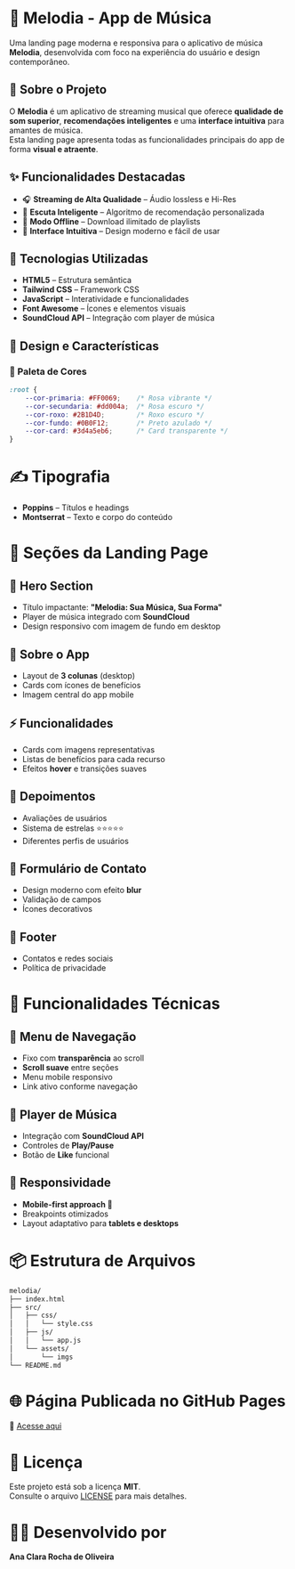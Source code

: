 # 📱 Melodia - App de Música  

Uma landing page moderna e responsiva para o aplicativo de música **Melodia**, desenvolvida com foco na experiência do usuário e design contemporâneo.  


## 🎵 Sobre o Projeto  
O **Melodia** é um aplicativo de streaming musical que oferece **qualidade de som superior**, **recomendações inteligentes** e uma **interface intuitiva** para amantes de música.  
Esta landing page apresenta todas as funcionalidades principais do app de forma **visual e atraente**.  

## ✨ Funcionalidades Destacadas  

- 🎧 **Streaming de Alta Qualidade** – Áudio lossless e Hi-Res  
- 🤖 **Escuta Inteligente** – Algoritmo de recomendação personalizada  
- 📱 **Modo Offline** – Download ilimitado de playlists  
- 🎨 **Interface Intuitiva** – Design moderno e fácil de usar  


## 🚀 Tecnologias Utilizadas  

- **HTML5** – Estrutura semântica  
- **Tailwind CSS** – Framework CSS  
- **JavaScript** – Interatividade e funcionalidades  
- **Font Awesome** – Ícones e elementos visuais  
- **SoundCloud API** – Integração com player de música  


## 🎨 Design e Características  

### 🎨 Paleta de Cores  
```css
:root {
    --cor-primaria: #FF0069;    /* Rosa vibrante */
    --cor-secundaria: #dd004a;  /* Rosa escuro */
    --cor-roxo: #2B1D4D;        /* Roxo escuro */
    --cor-fundo: #0B0F12;       /* Preto azulado */
    --cor-card: #3d4a5eb6;      /* Card transparente */
}
```

# ✍️ Tipografia

- **Poppins** – Títulos e headings  
- **Montserrat** – Texto e corpo do conteúdo  

# 📱 Seções da Landing Page

## 🎵 Hero Section
- Título impactante: **"Melodia: Sua Música, Sua Forma"**  
- Player de música integrado com **SoundCloud**  
- Design responsivo com imagem de fundo em desktop  

## 📲 Sobre o App
- Layout de **3 colunas** (desktop)  
- Cards com ícones de benefícios  
- Imagem central do app mobile  

## ⚡ Funcionalidades
- Cards com imagens representativas  
- Listas de benefícios para cada recurso  
- Efeitos **hover** e transições suaves  

## 💬 Depoimentos
- Avaliações de usuários  
- Sistema de estrelas ⭐⭐⭐⭐⭐  
- Diferentes perfis de usuários  

## 📩 Formulário de Contato
- Design moderno com efeito **blur**  
- Validação de campos  
- Ícones decorativos  

## 📌 Footer
- Contatos e redes sociais  
- Política de privacidade  


# 🎯 Funcionalidades Técnicas

## 🔹 Menu de Navegação
- Fixo com **transparência** ao scroll  
- **Scroll suave** entre seções  
- Menu mobile responsivo  
- Link ativo conforme navegação  

## 🔹 Player de Música
- Integração com **SoundCloud API**  
- Controles de **Play/Pause**  
- Botão de **Like** funcional  

## 🔹 Responsividade
- **Mobile-first approach 📱**  
- Breakpoints otimizados  
- Layout adaptativo para **tablets e desktops**  

# 📦 Estrutura de Arquivos

```bash
melodia/
├── index.html
├── src/
│   ├── css/
│   │   └── style.css
│   ├── js/
│   │   └── app.js
│   └── assets/
│       └── imgs
└── README.md


```

# 🌐 Página Publicada no GitHub Pages
🔗 [Acesse aqui]()


# 📄 Licença
Este projeto está sob a licença **MIT**.  
Consulte o arquivo [LICENSE](./LICENSE) para mais detalhes.


# 👨‍💻 Desenvolvido por
**Ana Clara Rocha de Oliveira**  
